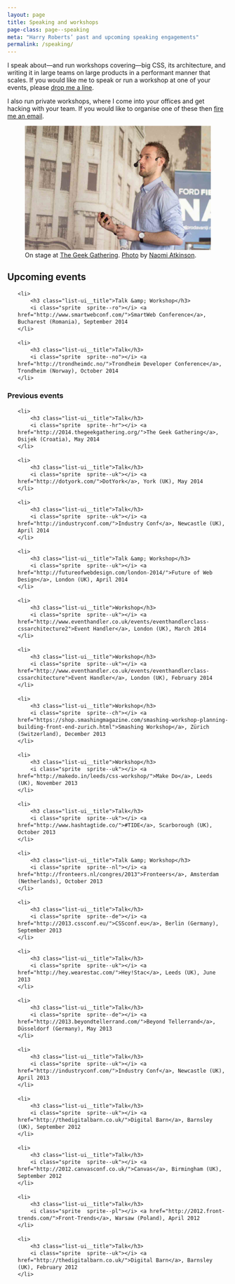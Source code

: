 ```yaml
---
layout: page
title: Speaking and workshops
page-class: page--speaking
meta: "Harry Roberts’ past and upcoming speaking engagements"
permalink: /speaking/
---
```


I speak about—and run workshops covering—big CSS, its architecture, and writing
it in large teams on large products in a performant manner that scales. If you
would like me to speak or run a workshop at one of your events, please
<a href="mailto:harry@csswizardry.com">drop me a line</a>.

I also run private workshops, where I come into your offices and get hacking
with your team. If you would like to organise one of these then
<a href="mailto:harry@csswizardry.com">fire me an email</a>.

<figure>
  <img src="/img/content/speaking.jpg" alt="">
  <figcaption>
      On stage at <a href="http://2014.thegeekgathering.org/">The Geek Gathering</a>.
      <a href="https://www.flickr.com/photos/naomiatkinson/14165689102/">Photo</a> by
      <a href="https://twitter.com/naomisusi">Naomi Atkinson</a>.
  </figcaption>
</figure>

<h2>Upcoming events</h2>

<ul class="list-ui  mb">

	<li>
        <h3 class="list-ui__title">Talk &amp; Workshop</h3>
		<i class="sprite  sprite--ro"></i> <a href="http://www.smartwebconf.com/">SmartWeb Conference</a>, Bucharest (Romania), September 2014
	</li>

	<li>
        <h3 class="list-ui__title">Talk</h3>
		<i class="sprite  sprite--no"></i> <a href="http://trondheimdc.no/">Trondheim Developer Conference</a>, Trondheim (Norway), October 2014
	</li>

</ul>

<h3>Previous events</h3>

<ul class="list-ui  mb">

	<li>
        <h3 class="list-ui__title">Talk</h3>
		<i class="sprite  sprite--hr"></i> <a href="http://2014.thegeekgathering.org/">The Geek Gathering</a>, Osijek (Croatia), May 2014
	</li>

	<li>
        <h3 class="list-ui__title">Talk</h3>
		<i class="sprite  sprite--uk"></i> <a href="http://dotyork.com/">DotYork</a>, York (UK), May 2014
	</li>

	<li>
        <h3 class="list-ui__title">Talk</h3>
		<i class="sprite  sprite--uk"></i> <a href="http://industryconf.com/">Industry Conf</a>, Newcastle (UK), April 2014
	</li>

	<li>
        <h3 class="list-ui__title">Talk &amp; Workshop</h3>
		<i class="sprite  sprite--uk"></i> <a href="http://futureofwebdesign.com/london-2014/">Future of Web Design</a>, London (UK), April 2014
	</li>

	<li>
        <h3 class="list-ui__title">Workshop</h3>
		<i class="sprite  sprite--uk"></i> <a href="http://www.eventhandler.co.uk/events/eventhandlerclass-cssarchitecture2">Event Handler</a>, London (UK), March 2014
	</li>

	<li>
        <h3 class="list-ui__title">Workshop</h3>
		<i class="sprite  sprite--uk"></i> <a href="http://www.eventhandler.co.uk/events/eventhandlerclass-cssarchitecture">Event Handler</a>, London (UK), February 2014
	</li>

	<li>
        <h3 class="list-ui__title">Workshop</h3>
		<i class="sprite  sprite--ch"></i> <a href="https://shop.smashingmagazine.com/smashing-workshop-planning-building-front-end-zurich.html">Smashing Workshop</a>, Zürich (Switzerland), December 2013
	</li>

	<li>
        <h3 class="list-ui__title">Workshop</h3>
		<i class="sprite  sprite--uk"></i> <a href="http://makedo.in/leeds/css-workshop/">Make Do</a>, Leeds (UK), November 2013
	</li>

	<li>
        <h3 class="list-ui__title">Talk</h3>
		<i class="sprite  sprite--uk"></i> <a href="http://www.hashtagtide.co/">#TIDE</a>, Scarborough (UK), October 2013
	</li>

	<li>
        <h3 class="list-ui__title">Talk &amp; Workshop</h3>
		<i class="sprite  sprite--nl"></i> <a href="http://fronteers.nl/congres/2013">Fronteers</a>, Amsterdam (Netherlands), October 2013
	</li>

	<li>
        <h3 class="list-ui__title">Talk</h3>
		<i class="sprite  sprite--de"></i> <a href="http://2013.cssconf.eu/">CSSconf.eu</a>, Berlin (Germany), September 2013
	</li>

	<li>
        <h3 class="list-ui__title">Talk</h3>
		<i class="sprite  sprite--uk"></i> <a href="http://hey.wearestac.com/">Hey!Stac</a>, Leeds (UK), June 2013
	</li>

	<li>
        <h3 class="list-ui__title">Talk</h3>
		<i class="sprite  sprite--de"></i> <a href="http://2013.beyondtellerrand.com/">Beyond Tellerrand</a>, Düsseldorf (Germany), May 2013
	</li>

	<li>
        <h3 class="list-ui__title">Talk</h3>
		<i class="sprite  sprite--uk"></i> <a href="http://industryconf.com/">Industry Conf</a>, Newcastle (UK), April 2013
	</li>

	<li>
        <h3 class="list-ui__title">Talk</h3>
		<i class="sprite  sprite--uk"></i> <a href="http://thedigitalbarn.co.uk/">Digital Barn</a>, Barnsley (UK), September 2012
	</li>

	<li>
        <h3 class="list-ui__title">Talk</h3>
		<i class="sprite  sprite--uk"></i> <a href="http://2012.canvasconf.co.uk/">Canvas</a>, Birmingham (UK), September 2012
	</li>

	<li>
        <h3 class="list-ui__title">Talk</h3>
		<i class="sprite  sprite--pl"></i> <a href="http://2012.front-trends.com/">Front-Trends</a>, Warsaw (Poland), April 2012
	</li>

	<li>
        <h3 class="list-ui__title">Talk</h3>
		<i class="sprite  sprite--uk"></i> <a href="http://thedigitalbarn.co.uk/">Digital Barn</a>, Barnsley (UK), February 2012
	</li>

</ul>
